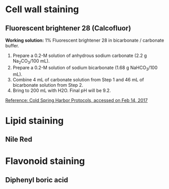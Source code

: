 # Cell wall staining

## Fluorescent brightener 28 (Calcofluor)
__Working solution:__ 1% Fluorescent brightener 28 in bicarbonate / carbonate buffer.  

1.  Prepare a 0.2-M solution of anhydrous sodium carbonate (2.2 g Na<sub>2</sub>CO<sub>3</sub>/100 mL).
2.  Prepare a 0.2-M solution of sodium bicarbonate (1.68 g NaHCO<sub>3</sub>/100 mL).
3.  Combine 4 mL of carbonate solution from Step 1 and 46 mL of bicarbonate solution from Step 2.
4.  Bring to 200 mL with H2O. Final pH will be 9.2.

[Reference: Cold Spring Harbor Protocols, accessed on Feb 14, 2017](http://cshprotocols.cshlp.org/content/2011/2/pdb.rec12398.full?text_only=true)

# Lipid staining
## Nile Red


# Flavonoid staining
## Diphenyl boric acid
